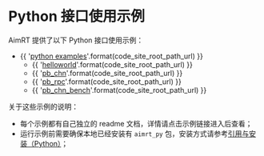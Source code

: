 # Python 接口使用示例


AimRT 提供了以下 Python 接口使用示例：

- {{ '[python examples]({}/src/examples/py)'.format(code_site_root_path_url) }}
  - {{ '[helloworld]({}/src/examples/py/helloworld)'.format(code_site_root_path_url) }}
  - {{ '[pb_chn]({}/src/examples/py/pb_chn)'.format(code_site_root_path_url) }}
  - {{ '[pb_rpc]({}/src/examples/py/pb_rpc)'.format(code_site_root_path_url) }}
  - {{ '[pb_chn_bench]({}/src/examples/py/pb_chn_bench)'.format(code_site_root_path_url) }}

关于这些示例的说明：
- 每个示例都有自己独立的 readme 文档，详情请点击示例链接进入后查看；
- 运行示例前需要确保本地已经安装有 `aimrt_py` 包，安装方式请参考[引用与安装（Python）](../quick_start/installation_py.md)；
